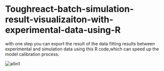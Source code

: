 # Toughreact-batch-simulation-result-visualizaiton-with-experimental-data-using-R
with one step you can export the result of the data fitting results between experimental
and simulation data using this R code,which can speed up the model calibration process.

![allin1](https://github.com/flame33/Toughreact-batch-simulation-result-visualizaiton-with-experimental-data-using-R/assets/7901639/b81bf37f-171c-4958-aedf-7b7cc08a1c02)
